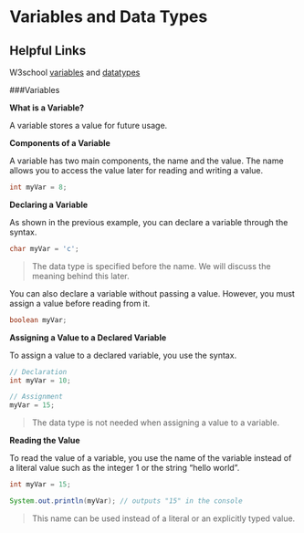 # Variables and Data Types

## Helpful Links
W3school [variables](https://www.w3schools.com/java/java_variables.asp) and [datatypes](https://www.w3schools.com/java/java_data_types.asp)

###Variables

**What is a Variable?**

A variable stores a value for future usage.

**Components of a Variable**

A variable has two main components, the name and the value. The name allows you to access the value later for reading and writing a value.

```java
int myVar = 8;
```

**Declaring a Variable**

As shown in the previous example, you can declare a variable through the syntax.

```java
char myVar = 'c';
```

> The data type is specified before the name. We will discuss the meaning behind this later.

You can also declare a variable without passing a value. However, you must assign a value before reading from it.

```java
boolean myVar;
```

**Assigning a Value to a Declared Variable**

To assign a value to a declared variable, you use the syntax.

```java
// Declaration
int myVar = 10;

// Assignment
myVar = 15;
```

> The data type is not needed when assigning a value to a variable.

**Reading the Value**

To read the value of a variable, you use the name of the variable instead of a literal value such as the integer 1 or the string “hello world”.

```java
int myVar = 15;

System.out.println(myVar); // outputs "15" in the console
```


> This name can be used instead of a literal or an explicitly typed value.


